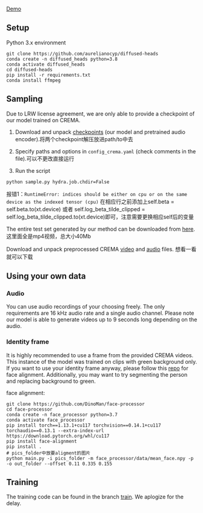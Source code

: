 [Demo](https://youtu.be/DSipIDj-5q0)


## Setup
Python 3.x environment
```
git clone https://github.com/aurelianocyp/diffused-heads
conda create -n diffused_heads python=3.8
conda activate diffused_heads
cd diffused-heads
pip install -r requirements.txt
conda install ffmpeg
```

## Sampling
Due to LRW license agreement, we are only able to provide a checkpoint of our model trained on CREMA.




1. Download and unpack [checkpoints](https://drive.google.com/file/d/1U90egQvzERHclTYPCjZadrEMyF7TAPa-/view?usp=drive_link) (our model and pretrained audio encoder).将两个checkpoint解压放进path/to中去
   

   
3. Specify paths and options in `config_crema.yaml` (check comments in the file).可以不更改直接运行
   
4. Run the script
```
python sample.py hydra.job.chdir=False
```
报错1：`RuntimeError: indices should be either on cpu or on the same device as the indexed tensor (cpu)`
在相应行之前添加上self.beta = self.beta.to(xt.device) 或者 self.log_beta_tilde_clipped = self.log_beta_tilde_clipped.to(xt.device)即可，注意需要更换相应self后的变量

The entire test set generated by our method can be downloaded from [here](https://drive.google.com/file/d/1zWSqtV7O4WGkgh6WB55b8Mdg2lXXUudH/view?usp=drive_link).这里面全是mp4视频，总大小40Mb

Download and unpack preprocessed CREMA [video](https://drive.google.com/file/d/1rM0FZLGiy-bJcxpv4CTlbUf0FuROubdk/view?usp=drive_link) and [audio](https://drive.google.com/file/d/1uS7Vi8EwarJFGQhsYHDMSkQmaNuiJIVW/view?usp=drive_link) files. 想看一看就可以下载
## Using your own data
### Audio
You can use audio recordings of your choosing freely. The only requirements are 16 kHz audio rate and a single audio channel. Please note our model is able to generate videos up to 9 seconds long depending on the audio.

### Identity frame
It is highly recommended to use a frame from the provided CREMA videos. This instance of the model was trained on clips with green background only. If you want to use your identity frame anyway, please follow this [repo](https://github.com/DinoMan/face-processor) for face alignment. Additionally, you may want to try segmenting the person and replacing background to green.

face alignment:
```
git clone https://github.com/DinoMan/face-processor
cd face-processor
conda create -n face_processor python=3.7
conda activate face_processor
pip install torch==1.13.1+cu117 torchvision==0.14.1+cu117 torchaudio==0.13.1 --extra-index-url https://download.pytorch.org/whl/cu117
pip install face-alignment
pip install .
# pics_folder中放要aligment的图片
python main.py -i pics_folder -m face_processor/data/mean_face.npy -p -o out_folder --offset 0.11 0.335 0.155
```

## Training
The training code can be found in the branch [train](https://github.com/MStypulkowski/diffused-heads/tree/train). We aplogize for the delay.


